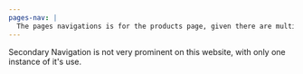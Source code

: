 ```yaml
---
pages-nav: |
  The pages navigations is for the products page, given there are multiple pages worth of products. It is to be used at the bottom of the page to indicate access to more pages of products to the viewer.
---
```


Secondary Navigation is not very prominent on this website, with only one instance of it's use.
